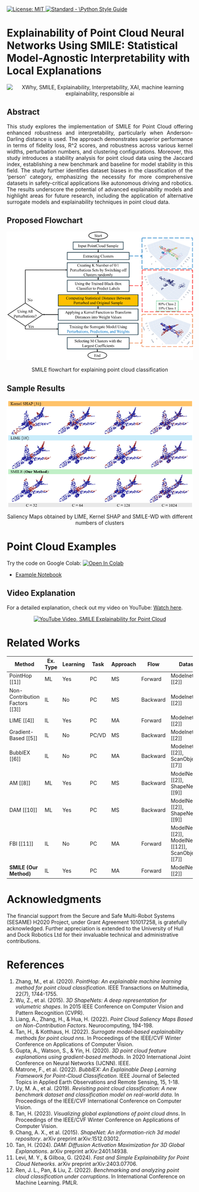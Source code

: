 <p align="left"> </p>

 <a href="https://opensource.org/licenses/MIT"><img src="https://img.shields.io/badge/License-MIT-yellow.svg" alt="License: MIT">
 <a href="https://standardjs.com"><img src="https://img.shields.io/badge/code_style-standard-brightgreen.svg" alt="Standard - \Python Style Guide"></a> 
 
# Explainability of Point Cloud Neural Networks Using SMILE: Statistical Model-Agnostic Interpretability with Local Explanations
 
<p align="center">
 <img src="https://github.com/koo-ec/xwhy/blob/main/docs/graphics/XWhy_Logo_v1.png" alt="XWhy, SMILE, Explainability, Interpretability, XAI, machine learning explainability, responsible ai"> </p>

## Abstract
<p align="justify">This study explores the implementation of SMILE for Point Cloud offering enhanced robustness and interpretability, particularly when Anderson-Darling distance is used. The approach demonstrates superior performance in terms of fidelity loss, R^2 scores, and robustness across various kernel widths, perturbation numbers, and clustering configurations. Moreover, this study introduces a stability analysis for point cloud data using the Jaccard index, establishing a new benchmark and baseline for model stability in this field. The study further identifies dataset biases in the classification of the ‘person’ category, emphasizing the necessity for more comprehensive datasets in safety-critical applications like autonomous driving and robotics. The results underscore the potential of advanced explainability models and highlight areas for future research, including the application of alternative surrogate models and explainability techniques in point cloud data.</p>

## Proposed Flowchart

<p align="center">
 <img src="https://github.com/Dependable-Intelligent-Systems-Lab/xwhy/blob/main/examples/Point%20Cloud%20Examples/Figures/PC_SMILE.png" alt="XWhy, SMILE, Explainability, Interpretability, XAI, machine learning explainability, responsible ai"> </p>
<p align="center">SMILE flowchart for explaining point cloud classification</p>

## Sample Results
<p align="center">
 <img src="https://github.com/Dependable-Intelligent-Systems-Lab/xwhy/blob/main/examples/Point%20Cloud%20Examples/Figures/Screenshot%202024-09-27%20230842.png" alt="XWhy, SMILE, Explainability, Interpretability, XAI, machine learning explainability, responsible ai"> </p>
<p align="center">Saliency Maps obtained by LIME, Kernel SHAP and SMILE-WD with different numbers of clusters</p>

# Point Cloud Examples
Try the code on Google Colab: [![Open In Colab](https://colab.research.google.com/assets/colab-badge.svg)](https://colab.research.google.com/drive/1ORrCAyQSRmtv08SHtnf_LzQnfm76Wzqz?usp=sharing)

- [Example Notebook]([https://github.com/Dependable-Intelligent-Systems-Lab/xwhy/tree/main/examples/Point%20Cloud%20Examples/Notebooks](https://github.com/Dependable-Intelligent-Systems-Lab/xwhy/blob/main/examples/Point%20Cloud%20Examples/Notebooks/SMILE_Point_Cloud_K1.ipynb))

## Video Explanation
For a detailed explanation, check out my video on YouTube: [Watch here](https://www.youtube.com/watch?v=AzYz-JUJTxs&t=80s).

<p align="center">
    <a href="https://www.youtube.com/watch?v=AzYz-JUJTxs" target="_blank">
        <img src="https://img.youtube.com/vi/AzYz-JUJTxs/0.jpg" width="1080" alt="YouTube Video, SMILE Explainability for Point Cloud"/>
    </a>
</p>



# Related Works
| Method                  | Ex. Type | Learning | Task | Approach | Flow     | Dataset                                     |
|-------------------------|----------|----------|------|----------|----------|---------------------------------------------|
| PointHop [[1]]          | ML       | Yes      | PC   | MS       | Forward  | Modelnet40 [[2]]                            |
| Non-Contribution Factors [[3]] | IL       | No       | PC   | MS       | Backward | Modelnet40 [[2]]                            |
| LIME [[4]]              | IL       | Yes      | PC   | MA       | Forward  | Modelnet40 [[2]]                            |
| Gradient-Based [[5]]    | IL       | No       | PC/VD| MS       | Backward | Modelnet40 [[2]]                            |
| BubblEX [[6]]           | IL       | No       | PC   | MA       | Backward | Modelnet40 [[2]], ScanObjectNN [[7]]        |
| AM [[8]]                | ML       | Yes      | PC   | MS       | Backward | ModelNet40 [[2]], ShapeNet [[9]]            |
| DAM [[10]]              | ML       | Yes      | PC   | MS       | Backward | ModelNet40 [[2]], ShapeNet [[9]]            |
| FBI [[11]]              | IL       | No       | PC   | MA       | Forward  | ModelNet40 [[2]], ModelNet-C [[12]], ScanObjectNN [[7]] |
| <b>SMILE (Our Method)</b>   | IL       | Yes      | PC   | MA       | Forward  | ModelNet40 [[2]]                            |

# Acknowledgments 
The financial support from the Secure and Safe Multi-Robot Systems (SESAME) H2020 Project, under Grant Agreement 101017258, is gratefully acknowledged. Further appreciation is extended to the University of Hull and Dock Robotics Ltd for their invaluable technical and administrative contributions.

# References
1. Zhang, M., et al. (2020). *PointHop: An explainable machine learning method for point cloud classification*. IEEE Transactions on Multimedia, 22(7), 1744-1755.
2. Wu, Z., et al. (2015). *3D ShapeNets: A deep representation for volumetric shapes*. In 2015 IEEE Conference on Computer Vision and Pattern Recognition (CVPR).
3. Liang, A., Zhang, H., & Hua, H. (2022). *Point Cloud Saliency Maps Based on Non-Contribution Factors*. Neurocomputing, 194-198.
4. Tan, H., & Kotthaus, H. (2022). *Surrogate model-based explainability methods for point cloud nns*. In Proceedings of the IEEE/CVF Winter Conference on Applications of Computer Vision.
5. Gupta, A., Watson, S., & Yin, H. (2020). *3D point cloud feature explanations using gradient-based methods*. In 2020 International Joint Conference on Neural Networks (IJCNN). IEEE.
6. Matrone, F., et al. (2022). *BubblEX: An Explainable Deep Learning Framework for Point-Cloud Classification*. IEEE Journal of Selected Topics in Applied Earth Observations and Remote Sensing, 15, 1-18.
7. Uy, M. A., et al. (2019). *Revisiting point cloud classification: A new benchmark dataset and classification model on real-world data*. In Proceedings of the IEEE/CVF International Conference on Computer Vision.
8. Tan, H. (2023). *Visualizing global explanations of point cloud dnns*. In Proceedings of the IEEE/CVF Winter Conference on Applications of Computer Vision.
9. Chang, A. X., et al. (2015). *ShapeNet: An information-rich 3d model repository*. arXiv preprint arXiv:1512.03012.
10. Tan, H. (2024). *DAM: Diffusion Activation Maximization for 3D Global Explanations*. arXiv preprint arXiv:2401.14938.
11. Levi, M. Y., & Gilboa, G. (2024). *Fast and Simple Explainability for Point Cloud Networks*. arXiv preprint arXiv:2403.07706.
12. Ren, J. L., Pan, & Liu, Z. (2022). *Benchmarking and analyzing point cloud classification under corruptions*. In International Conference on Machine Learning. PMLR.
